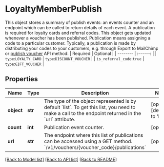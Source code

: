 # LoyaltyMemberPublish

This object stores a summary of publish events: an events counter and an endpoint which can be called to return details of each event.  A publication is required for loyalty cards and referral codes. This object gets updated whenever a voucher has been published. Publication means assigning a code to a particular customer. Typically, a publication is made by distributing your codes to your customers, e.g. through Export to MailChimp or <!-- [publish voucher](OpenAPI.json/paths/~1publications/post) -->[publish voucher](ref:create-publication) API method.   <!-- title: My Table Title -->  | Required | Optional | | -------- | :------: | | `type`:`LOYALTY_CARD` |  `type`:`DISCOUNT_VOUCHER`   |  | `is_referral_code`:`true`      |    `type`:`GIFT_VOUCHER`   | 

## Properties

Name | Type | Description | Notes
------------ | ------------- | ------------- | -------------
**object** | **str** | The type of the object represented is by default &#x60;list&#x60;. To get this list, you need to make a call to the endpoint returned in the &#x60;url&#x60; attribute. | [optional] [default to 'list']
**count** | **int** | Publication event counter. | [optional] 
**url** | **str** | The endpoint where this list of publications can be accessed using a GET method. &#x60;/v1/vouchers/{voucher_code}/publications&#x60; | [optional] 

[[Back to Model list]](../README.md#documentation-for-models) [[Back to API list]](../README.md#documentation-for-api-endpoints) [[Back to README]](../README.md)


